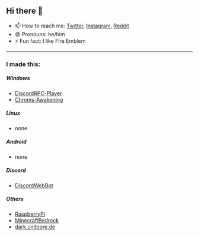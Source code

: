 ## Hi there 👋
<!--
- 🔭 I’m currently working on ...
- 🌱 I’m currently learning ...
-->
- 📫 How to reach me: [Twitter](https://twitter.com/rog_nineteen), [Instagram](https://www.instagram.com/rog_nineteen/), [Reddit](https://www.reddit.com/user/rog_nineteen)
- 😄 Pronouns: he/him
- ⚡ Fun fact: I like Fire Emblem

<hr>

### I made this:
##### Windows
* [DiscordRPC-Player](https://github.com/Stridsvagn69420/DiscordRPC-Player)
* [Chroms-Awakening](https://github.com/Stridsvagn69420/Chroms-Awakening)

##### Linux
* none

##### Android
* none

##### Discord
* [DiscordWebBot](https://github.com/Stridsvagn69420/DiscordWebBot)

##### Others
* [RaspberryPi](https://github.com/Stridsvagn69420/RaspberryPi)
* [MinecraftBedrock](https://github.com/Stridsvagn69420/MinecraftBedrock)
* [dark.unitcore.de](https://github.com/Stridsvagn69420/dark.unitcore.de)